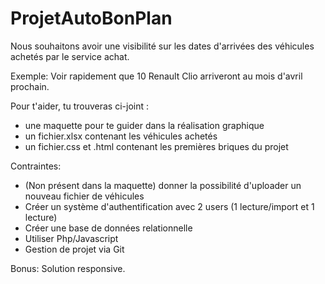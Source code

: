 # ProjetAutoBonPlan

Nous souhaitons avoir une visibilité sur les dates d'arrivées des véhicules achetés par le service achat.

Exemple: Voir rapidement que 10 Renault Clio arriveront au mois d'avril prochain.

Pour t'aider, tu trouveras ci-joint :
 - une maquette pour te guider dans la réalisation graphique
 - un fichier.xlsx contenant les véhicules achetés
 - un fichier.css et .html contenant les premières briques du projet

Contraintes:
- (Non présent dans la maquette) donner la possibilité d'uploader un nouveau fichier de véhicules 
- Créer un système d'authentification avec 2 users (1 lecture/import et 1 lecture)
- Créer une base de données relationnelle
- Utiliser Php/Javascript 
- Gestion de projet via Git

Bonus: Solution responsive.
